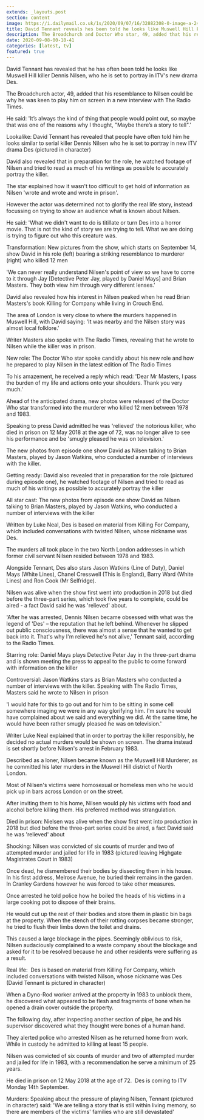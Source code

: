 ```yaml
---
extends: _layouts.post
section: content
image: https://i.dailymail.co.uk/1s/2020/09/07/16/32882308-0-image-a-249_1599494076531.jpg 
title: David Tennant reveals hes been told he looks like Muswell Hill killer Dennis Nilsen 
description: The Broadchurch and Doctor Who star, 49, added that his resemblance to Nilsen could be why he was keen to play the killler on screen. 
date: 2020-09-08-00-18-41 
categories: [latest, tv] 
featured: true 
--- 
```

David Tennant has revealed that he has often been told he looks like Muswell Hill killer Dennis Nilsen, who he is set to portray in ITV's new drama Des.

The Broadchurch actor, 49, added that his resemblance to Nilsen could be why he was keen to play him on screen in a new interview with The Radio Times. 

He said: 'It’s always the kind of thing that people would point out, so maybe that was one of the reasons why I thought, "Maybe there’s a story to tell".'

Lookalike: David Tennant has revealed that people have often told him he looks similar to serial killer Dennis Nilsen who he is set to portray in new ITV drama Des (pictured in character)

David also revealed that in preparation for the role, he watched footage of Nilsen and tried to read as much of his writings as possible to accurately portray the killer. 

The star explained how it wasn't too difficult to get hold of information as Nilsen 'wrote and wrote and wrote in prison'.   

However the actor was determined not to glorify the real life story, instead focussing on trying to show an audience what is known about Nilsen.

He said: 'What we didn't want to do is titillate or turn Des into a horror movie. That is not the kind of story we are trying to tell. What we are doing is trying to figure out who this creature was.

Transformation: New pictures from the show, which starts on September 14, show David in his role (left) bearing a striking resemblance to murderer (right) who killed 12 men

'We can never really understand Nilsen's point of view so we have to come to it through Jay [Detective Peter Jay, played by Daniel Mays] and Brian Masters. They both view him through very different lenses.'

David also revealed how his interest in Nilsen peaked when he read Brian Masters's book Killing for Company while living in Crouch End.

The area of London is very close to where the murders happened in Muswell Hill, with David saying: 'It was nearby and the Nilsen story was almost local folklore.'

Writer Masters also spoke with The Radio Times, revealing that he wrote to Nilsen while the killer was in prison.

New role: The Doctor Who star spoke candidly about his new role and how he prepared to play Nilsen in the latest edition of The Radio Times

To his amazement, he received a reply which read: 'Dear Mr Masters, I pass the burden of my life and actions onto your shoulders. Thank you very much.'   

Ahead of the anticipated drama, new photos were released of the Doctor Who star transformed into the murderer who killed 12 men between 1978 and 1983.

Speaking to press David admitted he was 'relieved' the notorious killer, who died in prison on 12 May 2018 at the age of 72, was no longer alive to see his performance and be 'smugly pleased he was on television.'  

The new photos from episode one show David as Nilsen talking to Brian Masters, played by Jason Watkins, who conducted a number of interviews with the killer.  

Getting ready: David also revealed that in preparation for the role (pictured during epiosde one), he watched footage of Nilsen and tried to read as much of his writings as possible to accurately portray the killer 

All star cast: The new photos from episode one show David as Nilsen talking to Brian Masters, played by Jason Watkins, who conducted a number of interviews with the killer 

Written by Luke Neal, Des is based on material from Killing For Company, which included conversations with twisted Nilsen, whose nickname was Des.  

The murders all took place in the two North London addresses in which former civil servant Nilsen resided between 1978 and 1983. 

Alongside Tennant, Des also stars Jason Watkins (Line of Duty), Daniel Mays (White Lines), Chanel Cresswell (This is England), Barry Ward (White Lines) and Ron Cook (Mr Selfridge).   

Nilsen was alive when the show first went into production in 2018 but died before the three-part series, which took five years to complete, could be aired - a fact David said he was 'relieved' about. 

'After he was arrested, Dennis Nilsen became obsessed with what was the legend of 'Des' – the reputation that he left behind. Whenever he slipped out public consciousness, there was almost a sense that he wanted to get back into it. That's why I'm relieved he's not alive,' Tennant said, according to the Radio Times. 

Starring role: Daniel Mays plays Detective Peter Jay in the three-part drama and is shown meeting the press to appeal to the public to come forward with information on the killer

Controversial: Jason Watkins stars as Brian Masters who conducted a number of interviews with the killer. Speaking with The Radio Times, Masters said he wrote to Nilsen in prison

'I would hate for this to go out and for him to be sitting in some cell somewhere imaging we were in any way glorifying him. I'm sure he would have complained about we said and everything we did. At the same time, he would have been rather smugly pleased he was on television.'

Writer Luke Neal explained that in order to portray the killer responsibly, he decided no actual murders would be shown on screen. The drama instead is set shortly before Nilsen's arrest in February 1983.  

Described as a loner, Nilsen became known as the Muswell Hill Murderer, as he committed his later murders in the Muswell Hill district of North London.   

Most of Nilsen's victims were homosexual or homeless men who he would pick up in bars across London or on the street.

After inviting them to his home, Nilsen would ply his victims with food and alcohol before killing them. His preferred method was strangulation.

Died in prison: Nielsen was alive when the show first went into production in 2018 but died before the three-part series could be aired, a fact David said he was 'relieved' about

Shocking: Nilsen was convicted of six counts of murder and two of attempted murder and jailed for life in 1983 (pictured leaving Highgate Magistrates Court in 1983)

Once dead, he dismembered their bodies by dissecting them in his house. In his first address, Melrose Avenue, he buried their remains in the garden. In Cranley Gardens however he was forced to take other measures.  

Once arrested he told police how he boiled the heads of his victims in a large cooking pot to dispose of their brains.

He would cut up the rest of their bodies and store them in plastic bin bags at the property. When the stench of their rotting corpses became stronger, he tried to flush their limbs down the toilet and drains.

This caused a large blockage in the pipes. Seemingly oblivious to risk, Nilsen audaciously complained to a waste company about the blockage and asked for it to be resolved because he and other residents were suffering as a result.

Real life:  Des is based on material from Killing For Company, which included conversations with twisted Nilson, whose nickname was Des (David Tennant is pictured in character)

When a Dyno-Rod worker arrived at the property in 1983 to unblock them, he discovered what appeared to be flesh and fragments of bone when he opened a drain cover outside the property.

The following day, after inspecting another section of pipe, he and his supervisor discovered what they thought were bones of a human hand. 

They alerted police who arrested Nilsen as he returned home from work. While in custody he admitted to killing at least 15 people.   

Nilsen was convicted of six counts of murder and two of attempted murder and jailed for life in 1983, with a recommendation he serve a minimum of 25 years.     

He died in prison on 12 May 2018 at the age of 72.  Des is coming to ITV Monday 14th September.

Murders: Speaking about the pressure of playing Nilsen, Tennant (pictured in character) said: 'We are telling a story that is still within living memory, so there are members of the victims' families who are still devastated'

